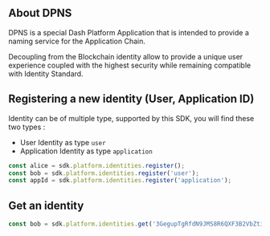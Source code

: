 ## About DPNS

DPNS is a special Dash Platform Application that is intended to provide a naming service for the Application Chain.  

Decoupling from the Blockchain identity allow to provide a unique user experience coupled with the highest security while remaining compatible with Identity Standard.


## Registering a new identity (User, Application ID)

Identity can be of multiple type, supported by this SDK, you will find these two types : 
   
- User Identity as type `user`
- Application Identity as type `application`


```js
const alice = sdk.platform.identities.register();
const bob = sdk.platform.identities.register('user');
const appId = sdk.platform.identities.register('application');
```   


## Get an identity

```js
const bob = sdk.platform.identities.get('3GegupTgRfdN9JMS8R6QXF3B2VbZtiw63eyudh1oMJAk');
```  
